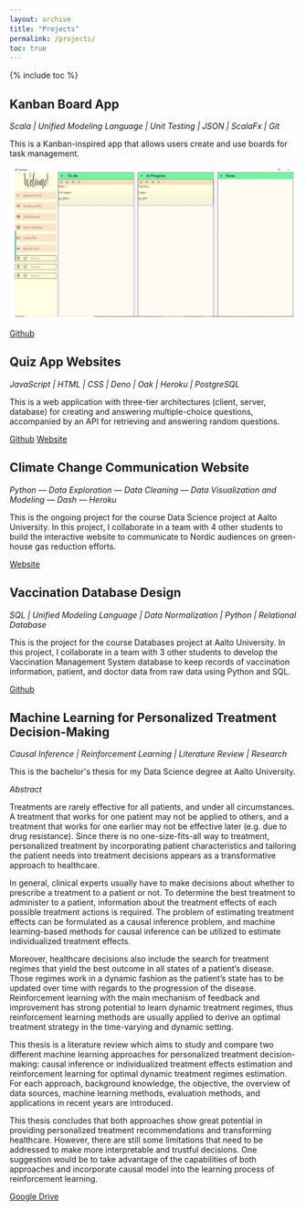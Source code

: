 ```yaml
---
layout: archive
title: "Projects"
permalink: /projects/
toc: true
---
```

{% include toc %}

## Kanban Board App 
 *Scala | Unified Modeling Language | Unit Testing | JSON | ScalaFx | Git*

This is a Kanban-inspired app that allows users create and use boards for task management.  

<img src="../images/Kanban/Kanban-UI.png" alt="graph" width="700s"/>

[Github](https://github.com/ngol4/KanbanBoard)         


## Quiz App Websites
 *JavaScript | HTML | CSS | Deno | Oak | Heroku | PostgreSQL*

This is a web application with three-tier architectures (client, server, database) for creating and answering multiple-choice questions, accompanied by an API for retrieving and answering random questions.

[Github](https://github.com/linhlngo/Quiz-app)          [Website](https://wsdquestion.herokuapp.com/)


## Climate Change Communication Website
 *Python — Data Exploration — Data Cleaning — Data Visualization and Modeling — Dash — Heroku*

This is the ongoing project for the course Data Science project at Aalto University. In this project, I collaborate in a team with 4 other students to build the interactive website to communicate to Nordic audiences on green-house gas reduction efforts.

[Website](https://team2ghgemissions.herokuapp.com/)

## Vaccination Database Design
 *SQL | Unified Modeling Language | Data Normalization | Python | Relational Database*

This is the project for the course Databases project at Aalto University. In this project, I collaborate in a team with 3 other students to develop the Vaccination Management System database to keep records of vaccination information, patient, and doctor data from raw data using Python and SQL.

[Github](https://github.com/ngol4/Vaccination-Database/tree/master)


## Machine Learning for Personalized Treatment Decision-Making
*Causal Inference | Reinforcement Learning | Literature Review | Research*

This is the bachelor's thesis for my Data Science degree at Aalto University.

*Abstract*

Treatments are rarely effective for all patients, and under all circumstances. A treatment
that works for one patient may not be applied to others, and a treatment that works
for one earlier may not be effective later (e.g. due to drug resistance). Since there is
no one-size-fits-all way to treatment, personalized treatment by incorporating patient
characteristics and tailoring the patient needs into treatment decisions appears as a
transformative approach to healthcare.

In general, clinical experts usually have to make decisions about whether to prescribe a
treatment to a patient or not. To determine the best treatment to administer to a patient,
information about the treatment effects of each possible treatment actions is required.
The problem of estimating treatment effects can be formulated as a causal inference
problem, and machine learning-based methods for causal inference can be utilized to
estimate individualized treatment effects.

Moreover, healthcare decisions also include the search for treatment regimes that
yield the best outcome in all states of a patient’s disease. Those regimes work in a
dynamic fashion as the patient’s state has to be updated over time with regards to
the progression of the disease. Reinforcement learning with the main mechanism of
feedback and improvement has strong potential to learn dynamic treatment regimes,
thus reinforcement learning methods are usually applied to derive an optimal treatment
strategy in the time-varying and dynamic setting.

This thesis is a literature review which aims to study and compare two different machine learning approaches for personalized treatment decision-making: causal inference or individualized treatment effects estimation and reinforcement learning for optimal
dynamic treatment regimes estimation. For each approach, background knowledge, the
objective, the overview of data sources, machine learning methods, evaluation methods,
and applications in recent years are introduced.

This thesis concludes that both approaches show great potential in providing personalized treatment recommendations and transforming healthcare. However, there are still
some limitations that need to be addressed to make more interpretable and trustful decisions. One suggestion would be to take advantage of the capabilities of both approaches
and incorporate causal model into the learning process of reinforcement learning.

[Google Drive](https://drive.google.com/file/d/1PR71OHlwtLDPFWh3UiocvFZpDraEXcfx/view)


